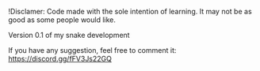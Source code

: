 !Disclamer: Code made with the sole intention of learning. It may not be as good as some people would like.


Version 0.1 of my snake development

If you have any suggestion, feel free to comment it: https://discord.gg/fFV3Js22GQ